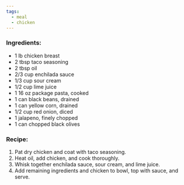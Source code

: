 ```yaml
---
tags:
  - meal
  - chicken
---
```

### Ingredients:
- 1 lb chicken breast
- 2 tbsp taco seasoning
- 2 tbsp oil
- 2/3 cup enchilada sauce
- 1/3 cup sour cream
- 1/2 cup lime juice
- 1 16 oz package pasta, cooked
- 1 can black beans, drained
- 1 can yellow corn, drained
- 1/2 cup red onion, diced
- 1 jalapeno, finely chopped
- 1 can chopped black olives

### Recipe:
1. Pat dry chicken and coat with taco seasoning. 
2. Heat oil, add chicken, and cook thoroughly. 
3. Whisk together enchilada sauce, sour cream, and lime juice. 
4. Add remaining ingredients and chicken to bowl, top with sauce, and serve. 
